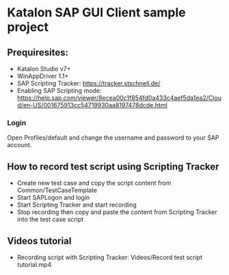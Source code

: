 # Katalon SAP GUI Client sample project

## Prequiresites:

- Katalon Studio v7+
- WinAppDriver 1.1+
- SAP Scripting Tracker: https://tracker.stschnell.de/
- Enabling SAP Scripting mode: https://help.sap.com/viewer/8ecea00c1f854fd0a433c4aef5da1ea2/Cloud/en-US/001675913cc54719930aa8197478dcde.html

### Login

Open Profiles/default and change the username and password to your SAP account.

## How to record test script using Scripting Tracker

- Create new test case and copy the script content from Common/TestCaseTemplate
- Start SAPLogon and login
- Start Scripting Tracker and start recording
- Stop recording then copy and paste the content from Scripting Tracker into the test case script

## Videos tutorial
- Recording script with Scripting Tracker: Videos/Record test script tutorial.mp4